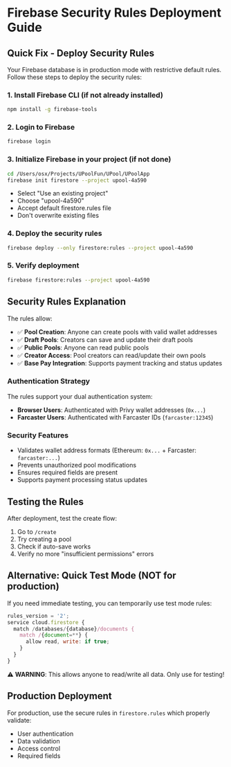 # Firebase Security Rules Deployment Guide

## Quick Fix - Deploy Security Rules

Your Firebase database is in production mode with restrictive default rules. Follow these steps to deploy the security rules:

### 1. Install Firebase CLI (if not already installed)
```bash
npm install -g firebase-tools
```

### 2. Login to Firebase
```bash
firebase login
```

### 3. Initialize Firebase in your project (if not done)
```bash
cd /Users/osx/Projects/UPoolFun/UPool/UPoolApp
firebase init firestore --project upool-4a590
```
- Select "Use an existing project" 
- Choose "upool-4a590"
- Accept default firestore.rules file
- Don't overwrite existing files

### 4. Deploy the security rules
```bash
firebase deploy --only firestore:rules --project upool-4a590
```

### 5. Verify deployment
```bash
firebase firestore:rules --project upool-4a590
```

## Security Rules Explanation

The rules allow:
- ✅ **Pool Creation**: Anyone can create pools with valid wallet addresses
- ✅ **Draft Pools**: Creators can save and update their draft pools
- ✅ **Public Pools**: Anyone can read public pools
- ✅ **Creator Access**: Pool creators can read/update their own pools
- ✅ **Base Pay Integration**: Supports payment tracking and status updates

### Authentication Strategy
The rules support your dual authentication system:
- **Browser Users**: Authenticated with Privy wallet addresses (`0x...`)
- **Farcaster Users**: Authenticated with Farcaster IDs (`farcaster:12345`)

### Security Features
- Validates wallet address formats (Ethereum: `0x...` + Farcaster: `farcaster:...`)
- Prevents unauthorized pool modifications
- Ensures required fields are present
- Supports payment processing status updates

## Testing the Rules

After deployment, test the create flow:
1. Go to `/create`
2. Try creating a pool
3. Check if auto-save works
4. Verify no more "insufficient permissions" errors

## Alternative: Quick Test Mode (NOT for production)

If you need immediate testing, you can temporarily use test mode rules:
```javascript
rules_version = '2';
service cloud.firestore {
  match /databases/{database}/documents {
    match /{document=**} {
      allow read, write: if true;
    }
  }
}
```
⚠️ **WARNING**: This allows anyone to read/write all data. Only use for testing!

## Production Deployment

For production, use the secure rules in `firestore.rules` which properly validate:
- User authentication
- Data validation  
- Access control
- Required fields